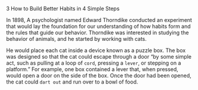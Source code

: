 3
How to Build Better Habits in 4 Simple Steps

In 1898, A psychologist named Edward Thorndike conducted an
experiment that would lay the foundation for our understanding of
how habits form and the rules that guide our behavior. Thorndike was
interested in studying the behavior of animals, and he started by
working with cats.

He would place each cat inside a device known as a puzzle box. The
box was designed so that the cat could escape through a door “by some
simple act, such as pulling at a loop of `cord`, pressing a `lever`, or
stepping on a platform.” For example, one box contained a lever that,
when pressed, would open a door on the side of the box. Once the door
had been opened, the cat could `dart out` and run over to a bowl of food.

